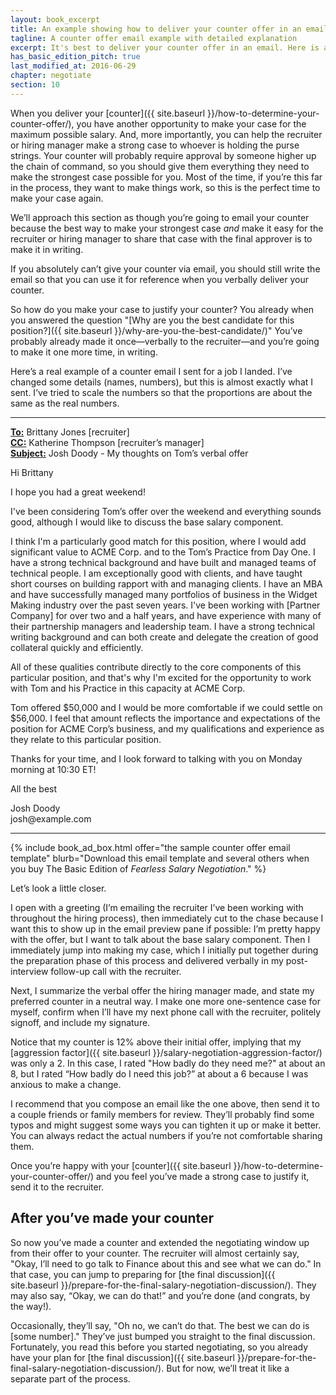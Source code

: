 ```yaml
---
layout: book_excerpt
title: An example showing how to deliver your counter offer in an email
tagline: A counter offer email example with detailed explanation
excerpt: It's best to deliver your counter offer in an email. Here is a counter offer email example with detailed explanation.
has_basic_edition_pitch: true
last_modified_at: 2016-06-29
chapter: negotiate
section: 10
---
```


When you deliver your [counter]({{ site.baseurl }}/how-to-determine-your-counter-offer/), you have another opportunity to make your case for the maximum possible salary. And, more importantly, you can help the recruiter or hiring manager make a strong case to whoever is holding the purse strings. Your counter will probably require approval by someone higher up the chain of command, so you should give them everything they need to make the strongest case possible for you. Most of the time, if you’re this far in the process, they want to make things work, so this is the perfect time to make your case again.

We’ll approach this section as though you’re going to email your counter because the best way to make your strongest case *and* make it easy for the recruiter or hiring manager to share that case with the final approver is to make it in writing. 

If you absolutely can’t give your counter via email, you should still write the email so that you can use it for reference when you verbally deliver your counter.

So how do you make your case to justify your counter? You already when you answered the question "[Why are you the best candidate for this position?]({{ site.baseurl }}/why-are-you-the-best-candidate/)" You’ve probably already made it once—verbally to the recruiter—and you’re going to make it one more time, in writing.

Here’s a real example of a counter email I sent for a job I landed. I’ve changed some details (names, numbers), but this is almost exactly what I sent. I’ve tried to scale the numbers so that the proportions are about the same as the real numbers.

<hr>
<div class='u-highlight'>
<p>
	<strong><u>To:</u></strong> Brittany Jones <brittany.jones@example.com> [recruiter]<br>
	<strong><u>CC:</u></strong> Katherine Thompson <katherine.thompson@example.com> [recruiter’s manager]<br>
	<strong><u>Subject:</u></strong> Josh Doody - My thoughts on Tom’s verbal offer
</p>
<p>Hi Brittany</p>
<p>I hope you had a great weekend!</p>
<p>I've been considering Tom’s offer over the weekend and everything sounds good, although I would like to discuss the base salary component.</p>
<p>I think I'm a particularly good match for this position, where I would add significant value to ACME Corp. and to the Tom’s Practice from Day One. I have a strong technical background and have built and managed teams of technical people. I am exceptionally good with clients, and have taught short courses on building rapport with and managing clients. I have an MBA and have successfully managed many portfolios of business in the Widget Making industry over the past seven years. I've been working with [Partner Company] for over two and a half years, and have experience with many of their partnership managers and leadership team. I have a strong technical writing background and can both create and delegate the creation of good collateral quickly and efficiently. </p>
<p>All of these qualities contribute directly to the core components of this particular position, and that's why I'm excited for the opportunity to work with Tom and his Practice in this capacity at ACME Corp.</p>
<p>Tom offered $50,000 and I would be more comfortable if we could settle on $56,000. I feel that amount reflects the importance and expectations of the position for ACME Corp’s business, and my qualifications and experience as they relate to this particular position. </p>
<p>Thanks for your time, and I look forward to talking with you on Monday morning at 10:30 ET!</p>
<p>All the best</p>
<p>Josh Doody<br>
josh@example.com</p>
</div>
<hr>

{% include book_ad_box.html offer="the sample counter offer email template" blurb="Download this email template and several others when you buy The Basic Edition of <em>Fearless Salary Negotiation</em>." %}

Let’s look a little closer.

I open with a greeting (I’m emailing the recruiter I’ve been working with throughout the hiring process), then immediately cut to the chase because I want this to show up in the email preview pane if possible: I’m pretty happy with the offer, but I want to talk about the base salary component. Then I immediately jump into making my case, which I initially put together during the preparation phase of this process and delivered verbally in my post-interview follow-up call with the recruiter. 

Next, I summarize the verbal offer the hiring manager made, and state my preferred counter in a neutral way. I make one more one-sentence case for myself, confirm when I’ll have my next phone call with the recruiter, politely signoff, and include my signature.

Notice that my counter is 12% above their initial offer, implying that my [aggression factor]({{ site.baseurl }}/salary-negotiation-aggression-factor/) was only a 2. In this case, I rated "How badly do they need me?" at about an 8, but I rated “How badly do I need this job?” at about a 6 because I was anxious to make a change.

I recommend that you compose an email like the one above, then send it to a couple friends or family members for review. They’ll probably find some typos and might suggest some ways you can tighten it up or make it better. You can always redact the actual numbers if you’re not comfortable sharing them.

Once you’re happy with your [counter]({{ site.baseurl }}/how-to-determine-your-counter-offer/) and you feel you’ve made a strong case to justify it, send it to the recruiter. 

## After you’ve made your counter

So now you’ve made a counter and extended the negotiating window up from their offer to your counter. The recruiter will almost certainly say, "Okay, I’ll need to go talk to Finance about this and see what we can do." In that case, you can jump to preparing for [the final discussion]({{ site.baseurl }}/prepare-for-the-final-salary-negotiation-discussion/). They may also say, “Okay, we can do that!” and you’re done (and congrats, by the way!). 

Occasionally, they’ll say, "Oh no, we can’t do that. The best we can do is [some number]." They’ve just bumped you straight to the final discussion. Fortunately, you read this before you started negotiating, so you already have your plan for [the final discussion]({{ site.baseurl }}/prepare-for-the-final-salary-negotiation-discussion/). But for now, we’ll treat it like a separate part of the process.